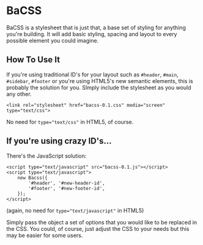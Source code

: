 BaCSS
=========

BaCSS is a stylesheet that is just that, a base set of styling for anything you're building. It will add basic styling, spacing and layout to every possible element you could imagine.

How To Use It
-----------------

If you're using traditional ID's for your layout such as <code>#header</code>, <code>#main</code>, <code>#sidebar</code>, <code>#footer</code> or you're using HTML5's new semantic elements, this is probably the solution for you. SImply include the stylesheet as you would any other.

    <link rel="stylesheet" href="bacss-0.1.css" media="screen" type="text/css">

No need for <code>type="text/css"</code> in HTML5, of course.

If you're using crazy ID's...
-------------

There's the JavaScript solution:

    <script type="text/javascript" src="bacss-0.1.js"></script>
    <script type="text/javascript">
        new Bacss({
            '#header', '#new-header-id',
            '#footer', '#new-footer-id',
        });
    </script>
    
(again, no need for <code>type="text/javascript"</code> in HTML5)
    
Simply pass the object a set of options that you would like to be replaced in the CSS. You could, of course, just adjust the CSS to your needs but this may be easier for some users.